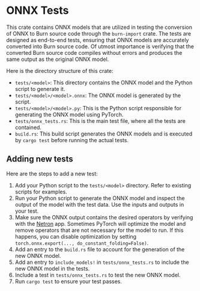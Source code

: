 # ONNX Tests

This crate contains ONNX models that are utilized in testing the conversion of ONNX to Burn source
code through the `burn-import` crate. The tests are designed as end-to-end tests, ensuring that ONNX
models are accurately converted into Burn source code. Of utmost importance is verifying that the
converted Burn source code compiles without errors and produces the same output as the original ONNX
model.

Here is the directory structure of this crate:

- `tests/<model>`: This directory contains the ONNX model and the Python script to generate it.
- `tests/<model>/<model>.onnx`: The ONNX model is generated by the script.
- `tests/<model>/<model>.py`: This is the Python script responsible for generating the ONNX model
  using PyTorch.
- `tests/onnx_tests.rs`: This is the main test file, where all the tests are contained.
- `build.rs`: This build script generates the ONNX models and is executed by `cargo test` before
  running the actual tests.

## Adding new tests

Here are the steps to add a new test:

1. Add your Python script to the `tests/<model>` directory. Refer to existing scripts for examples.
2. Run your Python script to generate the ONNX model and inspect the output of the model with the
   test data. Use the inputs and outputs in your test.
3. Make sure the ONNX output contains the desired operators by verifying with the
   [Netron](https://github.com/lutzroeder/netron) app. Sometimes PyTorch will optimize the model and
   remove operators that are not necessary for the model to run. If this happens, you can disable
   optimization by setting `torch.onnx.export(..., do_constant_folding=False)`.
4. Add an entry to the `build.rs` file to account for the generation of the new ONNX model.
5. Add an entry to `include_models!` in `tests/onnx_tests.rs` to include the new ONNX model in the
   tests.
6. Include a test in `tests/onnx_tests.rs` to test the new ONNX model.
7. Run `cargo test` to ensure your test passes.
